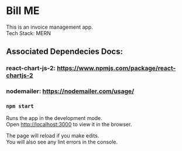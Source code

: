 # Bill ME

This is an invoice management app.\
Tech Stack: MERN

## Associated Dependecies Docs:

### react-chart-js-2: https://www.npmjs.com/package/react-chartjs-2

### nodemailer: https://nodemailer.com/usage/

###

### `npm start`

Runs the app in the development mode.\
Open [http://localhost:3000](http://localhost:3000) to view it in the browser.

The page will reload if you make edits.\
You will also see any lint errors in the console.
